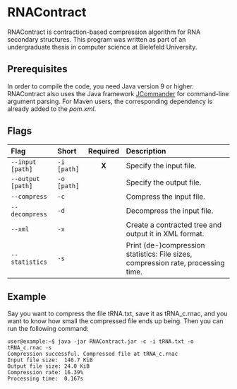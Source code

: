# RNAContract
RNAContract is contraction-based compression algorithm for RNA secondary structures. This program was written as part of an undergraduate thesis in computer science at Bielefeld University.

## Prerequisites
In order to compile the code, you need Java version 9 or higher. RNAContract also uses the Java framework [JCommander](https://github.com/cbeust/jcommander) for command-line argument parsing. For Maven users, the corresponding dependency is already added to the _pom.xml_.

## Flags
| Flag              | Short       | Required | Description |
|:------------------|:------------|:--------:|:------------|
| `--input [path]`  | `-i [path]` | **X**    | Specify the input file.
| `--output [path]` | `-o [path]` |          | Specify the output file.
| `--compress`      | `-c`        |          | Compress the input file.
| `--decompress`    | `-d`        |          | Decompress the input file.
| `--xml`           | `-x`        |          | Create a contracted tree and output it in XML format.
| `--statistics`    | `-s`        |          | Print (de-)compression statistics: File sizes, compression rate, processing time.

## Example
Say you want to compress the file tRNA.txt, save it as tRNA_c.rnac, and you want to know how small the compressed file ends up being. Then you can run the following command:
```console
user@example:~$ java -jar RNAContract.jar -c -i tRNA.txt -o tRNA_c.rnac -s
Compression successful. Compressed file at tRNA_c.rnac
Input file size:  146.7 KiB
Output file size: 24.0 KiB
Compression rate: 16.39%
Processing time:  0.167s
```

